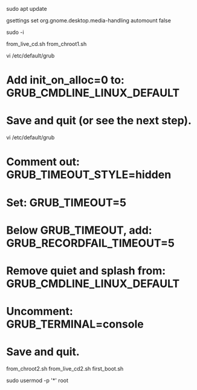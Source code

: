 sudo apt update

gsettings set org.gnome.desktop.media-handling automount false

sudo -i

from_live_cd.sh
from_chroot1.sh

vi /etc/default/grub
# Add init_on_alloc=0 to: GRUB_CMDLINE_LINUX_DEFAULT
# Save and quit (or see the next step).

vi /etc/default/grub
# Comment out: GRUB_TIMEOUT_STYLE=hidden
# Set: GRUB_TIMEOUT=5
# Below GRUB_TIMEOUT, add: GRUB_RECORDFAIL_TIMEOUT=5
# Remove quiet and splash from: GRUB_CMDLINE_LINUX_DEFAULT
# Uncomment: GRUB_TERMINAL=console
# Save and quit.


from_chroot2.sh
from_live_cd2.sh
first_boot.sh

sudo usermod -p '*' root
